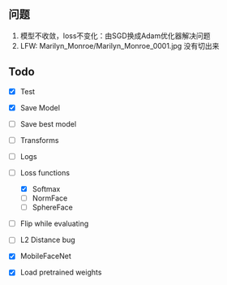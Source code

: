 ## 问题
1. 模型不收敛，loss不变化：由SGD换成Adam优化器解决问题
2. LFW: Marilyn_Monroe/Marilyn_Monroe_0001.jpg 没有切出来
## Todo
- [x] Test
- [x] Save Model
- [ ] Save best model
- [ ] Transforms
- [ ] Logs
- [ ] Loss functions
	- [x] Softmax
	- [ ] NormFace
	- [ ] SphereFace
- [ ] Flip while evaluating
- [ ] L2 Distance bug
- [x] MobileFaceNet
- [x] Load pretrained weights

